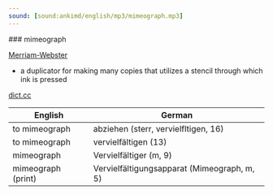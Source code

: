 ```yaml
---
sound: [sound:ankimd/english/mp3/mimeograph.mp3]
---
```


\### mimeograph

[Merriam-Webster](https://www.merriam-webster.com/dictionary/mimeograph)

- a duplicator for making many copies that utilizes a stencil through which ink is pressed

[dict.cc](https://www.dict.cc/mimeograph)

| English        | German       |
| -------------- | ------------ |
| to mimeograph | abziehen (sterr, vervielfltigen, 16) |
| to mimeograph | vervielfältigen (13) |
| mimeograph | Vervielfältiger (m, 9) |
| mimeograph (print) | Vervielfältigungsapparat (Mimeograph, m, 5) |
